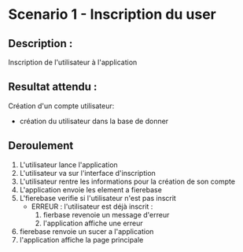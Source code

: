 #  Scenario 1 - Inscription du user

##  Description  : 
Inscription de l'utilisateur à l'application 

## Resultat attendu :
Création d'un compte utilisateur:
* création du utilisateur dans la base de donner

## Deroulement 

1. L'utilisateur lance l'application
2. L'utilisateur va sur l'interface d'inscription
3. L'utilisateur rentre les informations pour la création de son compte
4. L'application envoie les element a  fierebase
5. L'fierebase  verifie si l'utilisateur n'est pas inscrit
    * ERREUR : l'utilisateur est déjà inscrit :
        1. fierbase revenoie un message d'erreur
        2. l'application affiche une erreur
6. fierebase renvoie un sucer a l'application
7. l'application affiche la page principale
   

